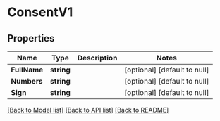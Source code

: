 # ConsentV1

## Properties
Name | Type | Description | Notes
------------ | ------------- | ------------- | -------------
**FullName** | **string** |  | [optional] [default to null]
**Numbers** | **string** |  | [optional] [default to null]
**Sign** | **string** |  | [optional] [default to null]

[[Back to Model list]](../README.md#documentation-for-models) [[Back to API list]](../README.md#documentation-for-api-endpoints) [[Back to README]](../README.md)

